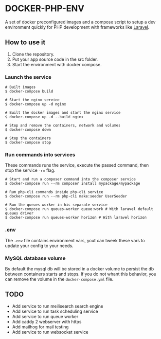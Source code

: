# DOCKER-PHP-ENV

A set of docker preconfigured images and a compose script to setup a dev environment quickly for PHP development with frameworks like [Laravel](https://laravel.com/docs).

## How to use it

1. Clone the repository.
2. Put your app source code in the src folder.
3. Start the environment with docker compose.

### Launch the service

```
# Built images
$ docker-compose build

# Start the nginx service
$ docker-compose up -d nginx

# Built the docker images and start the nginx service
$ docker-compose up -d --build nginx

# Stop and remove the containers, network and volumes
$ docker-compose down

# Stop the containers
$ docker-compose stop
```

### Run commands into services

These commands runs the service, execute the passed command, then stop the service `-rm` flag.

```
# Start and run a composer command into the composer service
$ docker-compose run --rm composer install mypackage/mypackage

# Run php-cli commands inside php-cli service
$ docker-compose run --rm php-cli make:seeder UserSeeder

# Run the queues worker in his separate service
$ docker-compose run queues-worker queue:work # With laravel default queues driver
$ docker-compose run queues-worker horizon # With laravel horizon
```

### .env

The `.env` file contains environment vars, yout can tweek these vars to update your config to your needs.

### MySQL database volume

By default the mysql db will be stored in a docker volume to persist the db between containers starts and stops.
If you do not whant this behavior, you can remove the volume in the `docker-compose.yml` file.

## TODO

- Add service to run meilisearch search engine
- Add service to run task scheduling service
- Add service to run queue worker
- Add caddy 2 webserver with https
- Add mailhog for mail testing
- Add service to run websocket service
